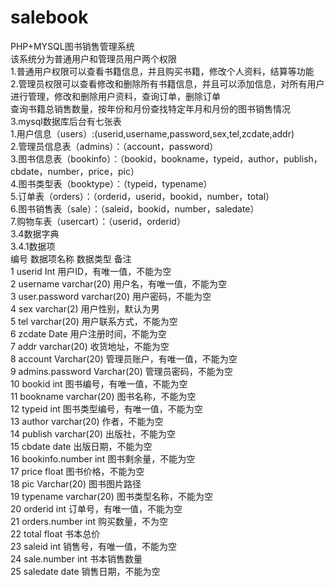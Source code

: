 # salebook
PHP+MYSQL图书销售管理系统<br>
该系统分为普通用户和管理员用户两个权限<br>
1.普通用户权限可以查看书籍信息，并且购买书籍，修改个人资料，结算等功能<br>
2.管理员权限可以查看修改和删除所有书籍信息，并且可以添加信息，对所有用户进行管理，修改和删除用户资料，查询订单，删除订单<br>
查询书籍总销售数量，按年份和月份查找特定年月和月份的图书销售情况<br>
3.mysql数据库后台有七张表<br>
1.用户信息（users）:(userid,username,password,sex,tel,zcdate,addr)<br>
2.管理员信息表（admins）：（account，password）<br>
3.图书信息表（bookinfo）：（bookid，bookname，typeid，author，publish，cbdate，number，price，pic）<br>
4.图书类型表（booktype）：（typeid，typename）<br>
5.订单表（orders）：（orderid，userid，bookid，number，total）<br>
6.图书销售表（sale）：（saleid，bookid，number，saledate）<br>
7.购物车表（usercart）：（userid，orderid）<br>
3.4数据字典<br>
3.4.1数据项<br>
编号	 数据项名称	数据类型	备注<br>
1	userid	Int	用户ID，有唯一值，不能为空<br>
2	username	varchar(20)	用户名，有唯一值，不能为空<br>
3	user.password	varchar(20)	用户密码，不能为空<br>
4	sex	varchar(2)	用户性别，默认为男<br>
5	tel	varchar(20)	用户联系方式，不能为空<br>
6	zcdate	Date	用户注册时间，不能为空<br>
7	addr	varchar(20)	收货地址，不能为空<br>
8	account	Varchar(20)	管理员账户，有唯一值，不能为空<br>
9	admins.password	Varchar(20)	管理员密码，不能为空<br>
10	bookid	int	图书编号，有唯一值，不能为空<br>
11	bookname	varchar(20)	图书名称，不能为空<br>
12	typeid	int	图书类型编号，有唯一值，不能为空<br>
13	author	varchar(20)	作者，不能为空<br>
14	publish	varchar(20)	出版社，不能为空<br>
15	cbdate	date	出版日期，不能为空<br>
16	bookinfo.number	int	图书剩余量，不能为空<br>
17	price	float	图书价格，不能为空<br>
18	pic	Varchar(20)	图书图片路径<br>
19	typename	varchar(20)	图书类型名称，不能为空<br>
20	orderid	int	订单号，有唯一值，不能为空<br>
21	orders.number	int	购买数量，不为空<br>
22	total	float	书本总价<br>
23	saleid	int	销售号，有唯一值，不能为空<br>
24	sale.number	int	书本销售数量<br>
25	saledate	date	销售日期，不能为空<br>
